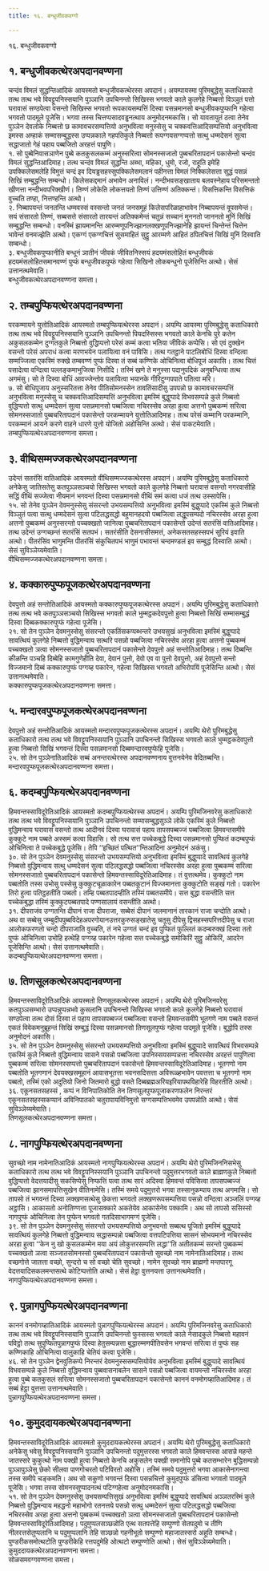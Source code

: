 ```yaml
---
title: १६. बन्धुजीवकवग्गो

---
```

१६. बन्धुजीवकवग्गो  


## १. बन्धुजीवकत्थेरअपदानवण्णना

चन्दंव विमलं सुद्धन्तिआदिकं आयस्मतो बन्धुजीवकत्थेरस्स अपदानं। अयम्पायस्मा पुरिमबुद्धेसु कताधिकारो तत्थ तत्थ भवे विवट्टूपनिस्सयानि पुञ्ञानि उपचिनन्तो सिखिस्स भगवतो काले कुलगेहे निब्बत्तो विञ्ञुतं पत्तो घरावासं सण्ठपेत्वा वसन्तो सिखिस्स भगवतो रूपकायसम्पत्तिं दिस्वा पसन्नमानसो बन्धुजीवकपुप्फानि गहेत्वा भगवतो पादमूले पूजेसि। भगवा तस्स चित्तप्पसादवड्ढनत्थाय अनुमोदनमकासि। सो यावतायुतं ठत्वा तेनेव पुञ्ञेन देवलोके निब्बत्तो छ कामावचरसम्पत्तियो अनुभवित्वा मनुस्सेसु च चक्कवत्तिआदिसम्पत्तियो अनुभवित्वा इमस्स अम्हाकं सम्मासम्बुद्धस्स उप्पन्नकाले गहपतिकुले निब्बत्तो रूपग्गयसग्गप्पत्तो सत्थु धम्मदेसनं सुत्वा सद्धाजातो गेहं पहाय पब्बजितो अरहत्तं पापुणि।  
१. सो पुब्बेनिवासञाणेन पुब्बे कतकुसलकम्मं अनुस्सरित्वा सोमनस्सजातो पुब्बचरितापदानं पकासेन्तो चन्दंव विमलं सुद्धन्तिआदिमाह। तत्थ चन्दंव विमलं सुद्धन्ति अब्भा, महिका, धुमो, रजो, राहूति इमेहि उपक्किलेसमलेहि विमुत्तं चन्दं इव दियड्ढसहस्सुपक्किलेसमलानं पहीनत्ता विमलं निक्किलेसत्ता सुद्धं पसन्नं सिखिं सम्बुद्धन्ति सम्बन्धो। किलेसकद्दमानं अभावेन अनाविलं। नन्दीभवसङ्खाताय बलवस्नेहाय परिसमन्ततो खीणत्ता नन्दीभवपरिक्खीणं। तिण्णं लोकेति लोकत्तयतो तिण्णं उत्तिण्णं अतिक्कन्तं। विसत्तिकन्ति विसत्तिकं वुच्चति तण्हा, नित्तण्हन्ति अत्थो।  
२. निब्बापयन्तं जनतन्ति धम्मवस्सं वस्सन्तो जनतं जनसमूहं किलेसपरिळाहाभावेन निब्बापयन्तं वूपसमेन्तं। सयं संसारतो तिण्णं, सब्बसत्ते संसारतो तारयन्तं अतिक्कमेन्तं चतुन्नं सच्चानं मुननतो जाननतो मुनिं सिखिं सम्बुद्धन्ति सम्बन्धो। वनस्मिं झायमानन्ति आरम्मणूपनिज्झानलक्खणूपनिज्झानेहि झायन्तं चिन्तेन्तं चित्तेन भावेन्तं वनमज्झेति अत्थो। एकग्गं एकग्गचित्तं सुसमाहितं सुट्ठु आरम्मणे आहितं ठपितचित्तं सिखिं मुनिं दिस्वाति सम्बन्धो।  
३. बन्धुजीवकपुप्फानीति बन्धूनं ञातीनं जीवकं जीवितनिस्सयं हदयमंसलोहितं बन्धुजीवकं हदयमंसलोहितसमानवण्णं पुप्फं बन्धुजीवकपुप्फं गहेत्वा सिखिनो लोकबन्धुनो पूजेसिन्ति अत्थो। सेसं उत्तानत्थमेवाति।  
बन्धुजीवकत्थेरअपदानवण्णना समत्ता।  


## २. तम्बपुप्फियत्थेरअपदानवण्णना

परकम्मायने युत्तोतिआदिकं आयस्मतो तम्बपुप्फियत्थेरस्स अपदानं। अयम्पि आयस्मा पुरिमबुद्धेसु कताधिकारो तत्थ तत्थ भवे विवट्टूपनिस्सयानि पुञ्ञानि उपचिनन्तो पियदस्सिस्स भगवतो काले केनचि पुरे कतेन अकुसलकम्मेन दुग्गतकुले निब्बत्तो वुद्धिप्पत्तो परेसं कम्मं कत्वा भतिया जीविकं कप्पेसि। सो एवं दुक्खेन वसन्तो परेसं अपराधं कत्वा मरणभयेन पलायित्वा वनं पाविसि। तत्थ गतट्ठाने पाटलिबोधिं दिस्वा वन्दित्वा सम्मज्जित्वा एकस्मिं रुक्खे तम्बवण्णं पुप्फं दिस्वा तं सब्बं कण्णिके ओचिनित्वा बोधिपूजं अकासि। तत्थ चित्तं पसादेत्वा वन्दित्वा पल्लङ्कमाभुजित्वा निसीदि। तस्मिं खणे ते मनुस्सा पदानुपदिकं अनुबन्धित्वा तत्थ अगमंसु। सो ते दिस्वा बोधिं आवज्जेन्तोव पलायित्वा भयानके गीरिदुग्गपपाते पतित्वा मरि।  
७. सो बोधिपूजाय अनुस्सरितत्ता तेनेव पीतिसोमनस्सेन तावतिंसादीसु उपपन्नो छ कामावचरसम्पत्तिं अनुभवित्वा मनुस्सेसु च चक्कवत्तिआदिसम्पत्तिं अनुभवित्वा इमस्मिं बुद्धुप्पादे विभवसम्पन्ने कुले निब्बत्तो वुद्धिप्पत्तो सत्थु धम्मदेसनं सुत्वा पसन्नमानसो पब्बजित्वा नचिरस्सेव अरहा हुत्वा अत्तनो पुब्बकम्मं सरित्वा सोमनस्सजातो पुब्बचरितापदानं पकासेन्तो परकम्मायने युत्तोतिआदिमाह। तत्थ परेसं कम्मानि परकम्मानि, परकम्मानं आयने करणे वाहने धारणे युत्तो योजितो अहोसिन्ति अत्थो। सेसं पाकटमेवाति।  
तम्बपुप्फियत्थेरअपदानवण्णना समत्ता।  


## ३. वीथिसम्मज्जकत्थेरअपदानवण्णना

उदेन्तं सतरंसिं वातिआदिकं आयस्मतो वीथिसम्मज्जकत्थेरस्स अपदानं। अयम्पि पुरिमबुद्धेसु कताधिकारो अनेकेसु जातिसतेसु कतपुञ्ञसञ्चयो सिखिस्स भगवतो काले कुलगेहे निब्बत्तो घरावासं वसन्तो नगरवासीहि सद्धिं वीथिं सज्जेत्वा नीयमानं भगवन्तं दिस्वा पसन्नमानसो वीथिं समं कत्वा धजं तत्थ उस्सापेसि।  
१५. सो तेनेव पुञ्ञेन देवमनुस्सेसु संसरन्तो उभयसम्पत्तियो अनुभवित्वा इमस्मिं बुद्धुप्पादे एकस्मिं कुले निब्बत्तो विञ्ञुतं पत्वा सत्थु धम्मदेसनं सुत्वा पटिलद्धसद्धो बहुमानहदयो पब्बजित्वा लद्धूपसम्पदो नचिरस्सेव अरहा हुत्वा अत्तनो पुब्बकम्मं अनुस्सरन्तो पच्चक्खतो जानित्वा पुब्बचरितापदानं पकासेन्तो उदेन्तं सतरंसिं वातिआदिमाह। तत्थ उदेन्तं उग्गच्छन्तं सतरंसिं सतपभं। सतरंसीति देसनासीसमत्तं, अनेकसतसहस्सपभं सूरियं इवाति अत्थो। पीतरंसिंव भाणुमन्ति पीतरंसिं संकुचितपभं भाणुमं पभावन्तं चन्दमण्डलं इव सम्बुद्धं दिस्वाति अत्थो। सेसं सुविञ्ञेय्यमेवाति।  
वीथिसम्मज्जकत्थेरअपदानवण्णना समत्ता।  


## ४. कक्कारुपुप्फपूजकत्थेरअपदानवण्णना

देवपुत्तो अहं सन्तोतिआदिकं आयस्मतो कक्कारुपुप्फपूजकत्थेरस्स अपदानं। अयम्पि पुरिमबुद्धेसु कताधिकारो तत्थ तत्थ भवे कतपुञ्ञसञ्चयो सिखिस्स भगवतो काले भुम्मट्ठकदेवपुत्तो हुत्वा निब्बत्तो सिखिं सम्मासम्बुद्धं दिस्वा दिब्बकक्कारुपुप्फं गहेत्वा पूजेसि।  
२१. सो तेन पुञ्ञेन देवमनुस्सेसु संसरन्तो एकतिंसकप्पब्भन्तरे उभयसुखं अनुभवित्वा इमस्मिं बुद्धुप्पादे सावत्थियं कुलगेहे निब्बत्तो वुद्धिमन्वाय सत्थरि पसन्नो पब्बजित्वा नचिरस्सेव अरहा हुत्वा अत्तनो पुब्बकम्मं पच्चक्खतो ञत्वा सोमनस्सजातो पुब्बचरितापदानं पकासेन्तो देवपुत्तो अहं सन्तोतिआदिमाह। तत्थ दिब्बन्ति कीळन्ति पञ्चहि दिब्बेहि कामगुणेहीति देवा, देवानं पुत्तो, देवो एव वा पुत्तो देवपुत्तो, अहं देवपुत्तो सन्तो विज्जमानो दिब्बं कक्कारुपुप्फं पग्गय्ह पकारेन, गहेत्वा सिखिस्स भगवतो अभिरोपयिं पूजेसिन्ति अत्थो। सेसं उत्तानत्थमेवाति।  
कक्कारुपुप्फपूजकत्थेरअपदानवण्णना समत्ता।  


## ५. मन्दारवपुप्फपूजकत्थेरअपदानवण्णना

देवपुत्तो अहं सन्तोतिआदिकं आयस्मतो मन्दारवपुप्फपूजकत्थेरस्स अपदानं। अयम्पि थेरो पुरिमबुद्धेसु कताधिकारो तत्थ तत्थ भवे विवट्टूपनिस्सयानि पुञ्ञानि उपचिनन्तो सिखिस्स भगवतो काले भुम्मट्ठकदेवपुत्तो हुत्वा निब्बत्तो सिखिं भगवन्तं दिस्वा पसन्नमानसो दिब्बमन्दारवपुप्फेहि पूजेसि।  
२५. सो तेन पुञ्ञेनातिआदिकं सब्बं अनन्तरत्थेरस्स अपदानवण्णनाय वुत्तनयेनेव वेदितब्बन्ति।  
मन्दारवपुप्फपूजकत्थेरअपदानवण्णना समत्ता।  


## ६. कदम्बपुप्फियत्थेरअपदानवण्णना

हिमवन्तस्साविदूरेतिआदिकं आयस्मतो कदम्बपुप्फियत्थेरस्स अपदानं। अयम्पि पुरिमजिनवरेसु कताधिकारो तत्थ तत्थ भवे विवट्टूपनिस्सयानि पुञ्ञानि उपचिनन्तो सम्मासम्बुद्धसुञ्ञे लोके एकस्मिं कुले निब्बत्तो वुद्धिमन्वाय घरावासं वसन्तो तत्थ आदीनवं दिस्वा घरावासं पहाय तापसपब्बज्जं पब्बजित्वा हिमवन्तसमीपे कुक्कुटे नाम पब्बते अस्समं कत्वा विहासि। सो तत्थ सत्त पच्चेकबुद्धे दिस्वा पसन्नमानसो पुप्फितं कदम्बपुप्फं ओचिनित्वा ते पच्चेकबुद्धे पूजेसि। तेपि ‘‘इच्छितं पत्थित’’न्तिआदिना अनुमोदनं अकंसु।  
३०. सो तेन पुञ्ञेन देवमनुस्सेसु संसरन्तो उभयसम्पत्तियो अनुभवित्वा इमस्मिं बुद्धुप्पादे सावत्थियं कुलगेहे निब्बत्तो वुद्धिमन्वाय सत्थु धम्मदेसनं सुत्वा पटिलद्धसद्धो पब्बजित्वा नचिरस्सेव अरहा हुत्वा पुब्बकम्मं सरित्वा सोमनस्सजातो पुब्बचरितापदानं पकासेन्तो हिमवन्तस्साविदूरेतिआदिमाह। तं वुत्तत्थमेव। कुक्कुटो नाम पब्बतोति तस्स उभोसु पस्सेसु कुक्कुटचूळाकारेन पब्बतकूटानं विज्जमानत्ता कुक्कुटोति सङ्खं गतो। पकारेन तिरो हुत्वा पतिट्ठहतीति पब्बतो। तम्हि पब्बतपादम्हीति तस्मिं पब्बतसमीपे। सत्त बुद्धा वसन्तीति सत्त पच्चेकबुद्धा तस्मिं कुक्कुटपब्बतपादे पण्णसालायं वसन्तीति अत्थो।  
३१. दीपराजंव उग्गतन्ति दीपानं राजा दीपराजा, सब्बेसं दीपानं जलमानानं तारकानं राजा चन्दोति अत्थो। अथ वा सब्बेसु जम्बुदीपपुब्बविदेहअपरगोयानउत्तरकुरुसङ्खातेसु चतूसु दीपेसु द्विसहस्सपरित्तदीपेसु च राजा आलोकफरणतो चन्दो दीपराजाति वुच्चति, तं नभे उग्गतं चन्दं इव पुप्फितं फुल्लितं कदम्बरुक्खं दिस्वा ततो पुप्फं ओचिनित्वा उभोहि हत्थेहि पग्गय्ह पकारेन गहेत्वा सत्त पच्चेकबुद्धे समोकिरिं सुट्ठु ओकिरिं, आदरेन पूजेसिन्ति अत्थो। सेसं उत्तानत्थमेवाति।  
कदम्बपुप्फियत्थेरअपदानवण्णना समत्ता।  


## ७. तिणसूलकत्थेरअपदानवण्णना

हिमवन्तस्साविदूरेतिआदिकं आयस्मतो तिणसूलकत्थेरस्स अपदानं। अयम्पि थेरो पुरिमजिनवरेसु कतपुञ्ञसम्भारो उप्पन्नुप्पन्नभवे कुसलानि उपचिनन्तो सिखिस्स भगवतो काले कुलगेहे निब्बत्तो घरावासं सण्ठपेत्वा तत्थ दोसं दिस्वा तं पहाय तापसपब्बज्जं पब्बजित्वा वसन्तो हिमवन्तसमीपे भूतगणे नाम पब्बते वसन्तं एकतं विवेकमनुब्रूहन्तं सिखिं सम्बुद्धं दिस्वा पसन्नमानसो तिणसूलपुप्फं गहेत्वा पादमूले पूजेसि। बुद्धोपि तस्स अनुमोदनं अकासि।  
३५. सो तेन पुञ्ञेन देवमनुस्सेसु संसरन्तो उभयसम्पत्तियो अनुभवित्वा इमस्मिं बुद्धुप्पादे सावत्थियं विभवसम्पन्ने एकस्मिं कुले निब्बत्तो वुद्धिमन्वाय सासने पसन्नो पब्बजित्वा उपनिस्सयसम्पन्नत्ता नचिरस्सेव अरहत्तं पापुणित्वा पुब्बकम्मं सरित्वा सोमनस्सप्पत्तो पुब्बचरितापदानं पकासेन्तो हिमवन्तस्साविदूरेतिआदिमाह। भूतगणो नाम पब्बतोति भूतगणानं देवयक्खसमूहानं आवासभूतत्ता भवनसदिसत्ता अविरूळ्हभावेन पवत्तत्ता च भूतगणो नाम पब्बतो, तस्मिं एको अदुतियो जिनो जितमारो बुद्धो वसते दिब्बब्रह्मअरियइरियापथविहारेहि विहरतीति अत्थो।  
३६. एकूनसतसहस्सं , कप्पं न विनिपातिकोति तेन तिणसूलपुप्फपूजाकरणफलेन निरन्तरं एकूनसतसहस्सकप्पानं अविनिपातको चतुरापायविनिमुत्तो सग्गसम्पत्तिभवमेव उपपन्नोति अत्थो। सेसं सुविञ्ञेय्यमेवाति।  
तिणसूलकत्थेरअपदानवण्णना समत्ता।  


## ८. नागपुप्फियत्थेरअपदानवण्णना

सुवच्छो नाम नामेनातिआदिकं आयस्मतो नागपुप्फियत्थेरस्स अपदानं। अयम्पि थेरो पुरिमजिननिसभेसु कताधिकारो तत्थ तत्थ भवे विवट्टूपनिस्सयानि पुञ्ञानि उपचिनन्तो पदुमुत्तरभगवतो काले ब्राह्मणकुले निब्बत्तो वुद्धिप्पत्तो वेदत्तयादीसु सकसिप्पेसु निप्फत्तिं पत्वा तत्थ सारं अदिस्वा हिमवन्तं पविसित्वा तापसपब्बज्जं पब्बजित्वा झानसमापत्तिसुखेन वीतिनामेसि। तस्मिं समये पदुमुत्तरो भगवा तस्सानुकम्पाय तत्थ अगमासि। सो तापसो तं भगवन्तं दिस्वा लक्खणसत्थेसु छेकत्ता भगवतो लक्खणरूपसम्पत्तिया पसन्नो वन्दित्वा अञ्जलिं पग्गय्ह अट्ठासि। आकासतो अनोतिण्णत्ता पूजासक्कारे अकतेयेव आकासेनेव पक्कामि। अथ सो तापसो ससिस्सो नागपुप्फं ओचिनित्वा तेन पुप्फेन भगवतो गतदिसाभागमग्गं पूजेसि।  
३९. सो तेन पुञ्ञेन देवमनुस्सेसु संसरन्तो उभयसम्पत्तियो अनुभवन्तो सब्बत्थ पूजितो इमस्मिं बुद्धुप्पादे सावत्थियं कुलगेहे निब्बत्तो वुद्धिमन्वाय सद्धासम्पन्नो पब्बजित्वा वत्तपटिपत्तिया सासनं सोभयमानो नचिरस्सेव अरहा हुत्वा ‘‘केन नु खो कुसलकम्मेन मया अयं लोकुत्तरसम्पत्ति लद्धा’’ति अतीतकम्मं सरन्तो पुब्बकम्मं पच्चक्खतो ञत्वा सञ्जातसोमनस्सो पुब्बचरितापदानं पकासेन्तो सुवच्छो नाम नामेनातिआदिमाह। तत्थ वच्छगोत्ते जातत्ता वच्छो, सुन्दरो च सो वच्छो चेति सुवच्छो। नामेन सुवच्छो नाम ब्राह्मणो मन्तपारगू वेदत्तयादिसकलमन्तसत्थे कोटिप्पत्तोति अत्थो। सेसं हेट्ठा वुत्तनयत्ता उत्तानत्थमेवाति।  
नागपुप्फियत्थेरअपदानवण्णना समत्ता।  


## ९. पुन्नागपुप्फियत्थेरअपदानवण्णना

काननं वनमोगय्हातिआदिकं आयस्मतो पुन्नागपुप्फियत्थेरस्स अपदानं। अयम्पि पुरिमजिनवरेसु कताधिकारो तत्थ तत्थ भवे विवट्टूपनिस्सयानि पुञ्ञानि उपचिनन्तो फुस्सस्स भगवतो काले नेसादकुले निब्बत्तो महावनं पविट्ठो तत्थ सुपुप्फितपुन्नागपुप्फं दिस्वा हेतुसम्पन्नत्ता बुद्धारम्मणपीतिवसेन भगवन्तं सरित्वा तं पुप्फं सह कण्णिकाहि ओचिनित्वा वालुकाहि चेतियं कत्वा पूजेसि।  
४६. सो तेन पुञ्ञेन द्वेनवुतिकप्पे निरन्तरं देवमनुस्ससम्पत्तियोयेव अनुभवित्वा इमस्मिं बुद्धुप्पादे सावत्थियं विभवसम्पन्ने कुले निब्बत्तो वुद्धिमन्वाय पुब्बवासनाबलेन सासने पसन्नो पब्बजित्वा वायमन्तो नचिरस्सेव अरहा हुत्वा पुब्बे कतकुसलं सरित्वा सोमनस्सजातो पुब्बचरितापदानं पकासेन्तो काननं वनमोगय्हातिआदिमाह। तं सब्बं हेट्ठा वुत्तत्ता उत्तानत्थमेवाति।  
पुन्नागपुप्फियत्थेरअपदानवण्णना समत्ता।  


## १०. कुमुददायकत्थेरअपदानवण्णना

हिमवन्तस्साविदूरेतिआदिकं आयस्मतो कुमुददायकत्थेरस्स अपदानं। अयम्पि थेरो पुरिमबुद्धेसु कताधिकारो अनेकेसु भवेसु विवट्टूपनिस्सयानि पुञ्ञानि उपचिनन्तो पदुमुत्तरस्स भगवतो काले हिमवन्तस्स आसन्ने महन्ते जातस्सरे कुकुत्थो नाम पक्खी हुत्वा निब्बत्तो केनचि अकुसलेन पक्खी समानोपि पुब्बे कतसम्भारेन बुद्धिसम्पन्नो पुञ्ञापुञ्ञेसु छेको सीलवा पाणगोचरतो पटिविरतो अहोसि। तस्मिं समये पदुमुत्तरो भगवा आकासेनागन्त्वा तस्स समीपे चङ्कमति। अथ सो सकुणो भगवन्तं दिस्वा पसन्नचित्तो कुमुदपुप्फं डंसित्वा भगवतो पादमूले पूजेसि। भगवा तस्स सोमनस्सुप्पादनत्थं पटिग्गहेत्वा अनुमोदनमकासि।  
५१. सो तेन पुञ्ञेन देवमनुस्सेसु उभयसम्पत्तिसुखं अनुभवित्वा इमस्मिं बुद्धुप्पादे सावत्थियं अञ्ञतरस्मिं कुले निब्बत्तो वुद्धिमन्वाय महद्धनो महाभोगो रतनत्तये पसन्नो सत्थु धम्मदेसनं सुत्वा पटिलद्धसद्धो पब्बजित्वा नचिरस्सेव अरहा हुत्वा अत्तनो पुब्बकम्मं पच्चक्खतो ञत्वा सोमनस्सजातो पुब्बचरितापदानं पकासेन्तो हिमवन्तस्साविदूरेतिआदिमाह। पदुमुप्पलसञ्छन्नोति एत्थ सतपत्तेहि सम्पुण्णो सेतपदुमो च तीणि नीलरत्तसेतुप्पलानि च पदुमुप्पलानि तेहि सञ्छन्नो गहनीभूतो सम्पुण्णो महाजातस्सरो अहूति सम्बन्धो। पुण्डरीकसमोत्थटोति पुण्डरीकेहि रत्तपदुमेहि ओत्थटो सम्पुण्णोति अत्थो। सेसं सुविञ्ञेय्यमेवाति।  
कुमुददायकत्थेरअपदानवण्णना समत्ता।  
सोळसमवग्गवण्णना समत्ता।  